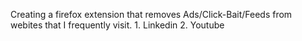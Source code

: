 Creating a firefox extension that removes Ads/Click-Bait/Feeds from webites that I frequently visit.
    1. Linkedin
    2. Youtube
